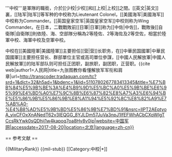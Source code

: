 
'''中校'''是軍隊的職銜，介於[[少校|少校]]和[[上校|上校]]之間。[[英文|英文]]裏，[[陆军|陆军]]等军种的中校称为Lieutenant Colonel，[[美國海军|美國海军]]中校称为Commander。[[英国皇家空军|英国皇家空军]]中校则称为Wing Commander。在日本，二戰戰敗前[[日軍|日軍]]称为[[中佐|中佐]]，戰敗後[[自衛隊|自衛隊]]則依陸、海、空部隊分稱為2等陸佐、2等海佐及2等空佐，相當於陸軍中校、海軍中校及空軍中校。

中校在[[美國陸軍|美國陸軍]]主要担任[[营|营]]长职务，在[[中華民国國軍|中華民国國軍]]主要担任营长、群部單位主官或高司單位參謀，[[中國人民解放軍|中國人民解放軍]]的陆军部队则可担任正团职，副旅职，副团职，正营职。<ref name="军衔甲">{{cite web|author1=人民网|title=九张图教你看懂解放军军衔和肩章|url=http://transcoder.tradaquan.com/tc?srd=1&dict=32&h5ad=1&bdenc=1&lid=5110780267783413345&title=%E7%BB%84%E5%9B%BE%3A%E4%B9%9D%E5%BC%A0%E5%9B%BE%E6%95%99%E4%BD%A0%E7%9C%8B%E6%87%82%E8%A7%A3%E6%94%BE%E5%86%9B%E5%86%9B%E8%A1%94%E5%92%8C%E8%82%A9%E7%AB%A0-%E4%B8%AD%E5%9B%BD%E5%86%9B%E7%BD%91&nsrc=IlPT2AEptyoA_yixCFOxXnANedT62v3IEQGG_8YJLDm57JuVa3npJ1IfEFWhACbCXpWlgTCcsRkYwk0sQDhij1w4kapoq7oa8Hv8v0ip|website=中国军网|accessdate=2017-08-20|location=北京|language=zh-cn}}</ref>

== 参考文献 ==
<div class="references-small">
<references />
</div>

{{MilitaryRank}}
{{mil-stub}}
[[Category:中校|*]]
